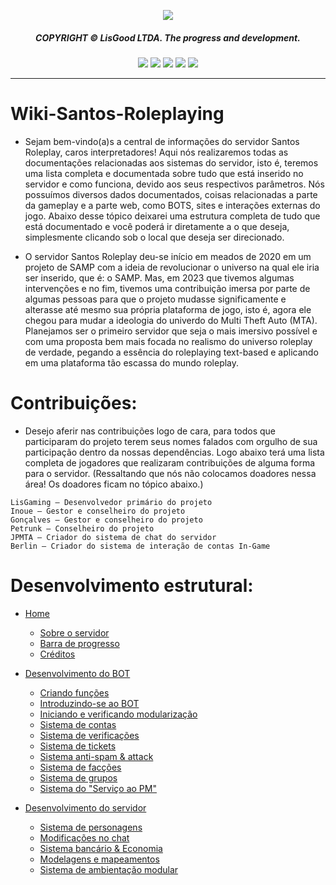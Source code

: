 <p align="center">
  <img src="https://media.discordapp.net/attachments/1077814640513384448/1156786264335454249/santos-bot-wallpaper.png"> 
</p><div align="center">
  <h5>COPYRIGHT © LisGood LTDA. The progress and development.</h4>
</div>

<div align="center">
  <img src="https://img.shields.io/badge/OS-Windows-blue?logo=windows&logoColor=white">
  <img src="https://img.shields.io/badge/Made_with-JavaScript-blue?logo=javascript&logoColor=white">
  <img src="https://img.shields.io/badge/Node.js->=12-blue?logo=node.js&logoColor=white">
  <img src="https://img.shields.io/badge/MySQL->=2.18.1-blue?logo=mysql&logoColor=white">
  <img src="https://img.shields.io/badge/Lua->=2.18.1-blue?logo=lua&logoColor=white">
</div>

<hr>

# Wiki-Santos-Roleplaying

- Sejam bem-vindo(a)s a central de informações do servidor Santos Roleplay, caros interpretadores! Aqui nós realizaremos todas as documentações relacionadas aos sistemas do servidor, isto é, teremos uma lista completa e documentada sobre tudo que está inserido no servidor e como funciona, devido aos seus respectivos parâmetros. Nós possuímos diversos dados documentados, coisas relacionadas a parte da gameplay e a parte web, como BOTS, sites e interações externas do jogo. Abaixo desse tópico deixarei uma estrutura completa de tudo que está documentado e você poderá ir diretamente a o que deseja, simplesmente clicando sob o local que deseja ser direcionado.

- O servidor Santos Roleplay deu-se início em meados de 2020 em um projeto de SAMP com a ideia de revolucionar o universo na qual ele iria ser inserido, que é: o SAMP. Mas, em 2023 que tivemos algumas intervenções e no fim, tivemos uma contribuição imersa por parte de algumas pessoas para que o projeto mudasse significamente e alterasse até mesmo sua própria plataforma de jogo, isto é, agora ele chegou para mudar a ideologia do univerdo do Multi Theft Auto (MTA). Planejamos ser o primeiro servidor que seja o mais imersivo possível e com uma proposta bem mais focada no realismo do universo roleplay de verdade, pegando a essência do roleplaying text-based e aplicando em uma plataforma tão escassa do mundo roleplay. 

# Contribuições:
- Desejo aferir nas contribuições logo de cara, para todos que participaram do projeto terem seus nomes falados com orgulho de sua participação dentro da nossas dependências. Logo abaixo terá uma lista completa de jogadores que realizaram contribuições de alguma forma para o servidor. (Ressaltando que nós não colocamos doadores nessa área! Os doadores ficam no tópico abaixo.)

```
LisGaming — Desenvolvedor primário do projeto
Inoue — Gestor e conselheiro do projeto
Gonçalves — Gestor e conselheiro do projeto
Petrunk — Conselheiro do projeto
JPMTA — Criador do sistema de chat do servidor
Berlin — Criador do sistema de interação de contas In-Game
```

# Desenvolvimento estrutural:
- [Home](https://github.com/LisDevelop/Wiki-Santos-Roleplaying/wiki)
  * [Sobre o servidor](https://github.com/LisDevelop/Wiki-Santos-Roleplaying/wiki#sobre-o-servidor)
  * [Barra de progresso](https://github.com/LisDevelop/Wiki-Santos-Roleplaying/wiki#barra-de-progresso)
  * [Créditos](https://github.com/LisDevelop/Wiki-Santos-Roleplaying/wiki#cr%C3%A9ditos)

- [Desenvolvimento do BOT](https://pages.github.com/)
  * [Criando funções](https://github.com/LisDevelop/Wiki-Santos-Roleplaying/wiki/Desenvolvimento-do-BOT#criando-fun%C3%A7%C3%B5es)
  * [Introduzindo-se ao BOT](https://github.com/LisDevelop/Wiki-Santos-Roleplaying/wiki/Desenvolvimento-do-BOT#introduzindo-se-ao-bot)
  * [Iniciando e verificando modularização](https://github.com/LisDevelop/Wiki-Santos-Roleplaying/wiki/Desenvolvimento-do-BOT#iniciando-e-verificando-modulariza%C3%A7%C3%A3o)
  * [Sistema de contas](https://github.com/LisDevelop/Wiki-Santos-Roleplaying/wiki/Desenvolvimento-do-BOT#sistema-de-contas)
  * [Sistema de verificações](https://github.com/LisDevelop/Wiki-Santos-Roleplaying/wiki/Desenvolvimento-do-BOT#sistema-de-verifica%C3%A7%C3%B5es)
  * [Sistema de tickets](https://github.com/LisDevelop/Wiki-Santos-Roleplaying/wiki/Desenvolvimento-do-BOT#sistema-de-verifica%C3%A7%C3%B5es)
  * [Sistema anti-spam & attack](https://pages.github.com/)
  * [Sistema de facções](https://pages.github.com/)
  * [Sistema de grupos](https://pages.github.com/)
  * [Sistema do "Serviço ao PM"](https://pages.github.com/)
  
- [Desenvolvimento do servidor](https://pages.github.com/)
  * [Sistema de personagens](https://pages.github.com/)
  * [Modificações no chat](https://pages.github.com/)
  * [Sistema bancário & Economia](https://pages.github.com/)
  * [Modelagens e mapeamentos](https://pages.github.com/)
  * [Sistema de ambientação modular](https://pages.github.com/)
